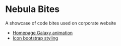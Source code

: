 # Nebula Bites
A showcase of code bites used on corporate website

- [Homepage Galaxy animation](sketches/github/sketches/nebula/galaxy/)
- [Icon bootstrap styling](sketches/github/sketches/nebula/icons.scss)